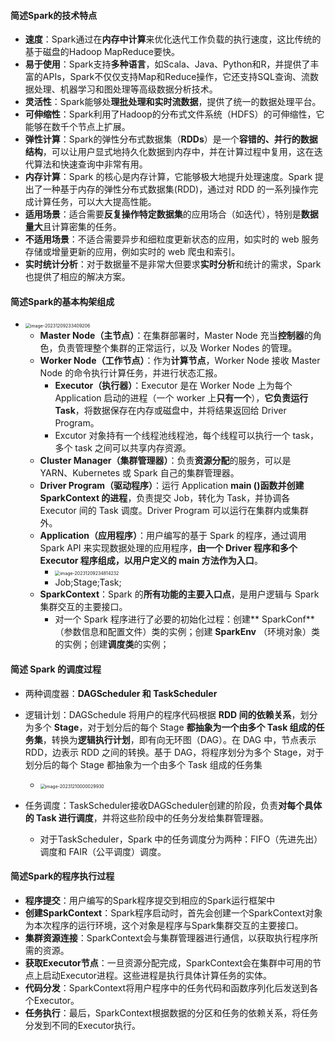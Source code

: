 #### 简述Spark的技术特点

- **速度**：Spark通过在**内存中计算**来优化迭代工作负载的执行速度，这比传统的基于磁盘的Hadoop MapReduce要快。
- **易于使用**：Spark支持**多种语言**，如Scala、Java、Python和R，并提供了丰富的APIs，Spark不仅仅支持Map和Reduce操作，它还支持SQL查询、流数据处理、机器学习和图处理等高级数据分析技术。
- **灵活性**：Spark能够处**理批处理和实时流数据**，提供了统一的数据处理平台。
- **可伸缩性**：Spark利用了Hadoop的分布式文件系统（HDFS）的可伸缩性，它能够在数千个节点上扩展。
- **弹性计算**：Spark的弹性分布式数据集（**RDDs**）是一个**容错的、并行的数据结构**，可以让用户显式地持久化数据到内存中，并在计算过程中复用，这在迭代算法和快速查询中非常有用。
- **内存计算**：Spark 的核心是内存计算，它能够极大地提升处理速度。Spark 提出了一种基于内存的弹性分布式数据集(RDD)，通过对 RDD 的一系列操作完成计算任务，可以大大提高性能。
- **适用场景**：适合需要**反复操作特定数据集**的应用场合（如迭代），特别是**数据量大**且计算密集的任务。
- **不适用场景**：不适合需要异步和细粒度更新状态的应用，如实时的 web 服务存储或增量更新的应用，例如实时的 web 爬虫和索引。
- **实时统计分析**：对于数据量不是非常大但要求**实时分析**和统计的需求，Spark 也提供了相应的解决方案。

#### 简述Spark的基本构架组成

- <img src="https://thdlrt.oss-cn-beijing.aliyuncs.com/image-20231209233409206.png" alt="image-20231209233409206" style="zoom:50%;" />

  - **Master Node（主节点）**：在集群部署时，Master Node 充当**控制器**的角色，负责管理整个集群的正常运行，以及 Worker Nodes 的管理。
  - **Worker Node（工作节点）**：作为**计算节点**，Worker Node 接收 Master Node 的命令执行计算任务，并进行状态汇报。
	  - **Executor（执行器）**：Executor 是在 Worker Node 上为每个 Application 启动的进程（一个 worker 上**只有一个**），**它负责运行 Task**，将数据保存在内存或磁盘中，并将结果返回给 Driver Program。
	  - Excutor 对象持有一个线程池线程池，每个线程可以执行一个 task，多个 task 之间可以共享内存资源。
  - **Cluster Manager（集群管理器）**：负责**资源分配**的服务，可以是 YARN、Kubernetes 或 Spark 自己的集群管理器。
  - **Driver Program（驱动程序）**：运行 Application **main ()**函数并**创建 SparkContext 的进程**，负责提交 Job，转化为 Task，并协调各 Executor 间的 Task 调度。Driver Program 可以运行在集群内或集群外。
  - **Application（应用程序）**：用户编写的基于 Spark 的程序，通过调用 Spark API 来实现数据处理的应用程序，**由一个 Driver 程序和多个 Executor 程序组成，以用户定义的 main 方法作为入口**。
	  - <img src="https://thdlrt.oss-cn-beijing.aliyuncs.com/image-20231209234814232.png" alt="image-20231209234814232" style="zoom:50%;" />
	  - Job;Stage;Task;
  - **SparkContext**：Spark 的**所有功能的主要入口点**，是用户逻辑与 Spark 集群交互的主要接口。
	  - 对一个 Spark 程序进行了必要的初始化过程：创建** SparkConf** （参数信息和配置文件）类的实例；创建 **SparkEnv** （环境对象）类的实例；创建**调度类**的实例；

#### 简述 Spark 的调度过程

- 两种调度器：**DAGScheduler 和 TaskScheduler**

- 逻辑计划：DAGSchedule 将用户的程序代码根据 **RDD 间的依赖关系**，划分为多个 **Stage**，对于划分后的每个 Stage **都抽象为一个由多个 Task 组成的任务集**，转换为**逻辑执行计划**，即有向无环图（DAG）。在 DAG 中，节点表示 RDD，边表示 RDD 之间的转换。基于 DAG，将程序划分为多个 Stage，对于划分后的每个 Stage 都抽象为一个由多个 Task 组成的任务集
  - <img src="https://thdlrt.oss-cn-beijing.aliyuncs.com/image-20231210000029930.png" alt="image-20231210000029930" style="zoom: 50%;" />

- 任务调度：TaskScheduler接收DAGScheduler创建的阶段，负责**对每个具体的 Task 进行调度**，并将这些阶段中的任务分发给集群管理器。
  - 对于TaskScheduler，Spark 中的任务调度分为两种：FIFO（先进先出）调度和 FAIR（公平调度）调度。

#### 简述Spark的程序执行过程

- **程序提交**：用户编写的Spark程序提交到相应的Spark运行框架中
- **创建SparkContext**：Spark程序启动时，首先会创建一个SparkContext对象为本次程序的运行环境，这个对象是程序与Spark集群交互的主要接口。
- **集群资源连接**：SparkContext会与集群管理器进行通信，以获取执行程序所需的资源。
- **获取Executor节点**：一旦资源分配完成，SparkContext会在集群中可用的节点上启动Executor进程。这些进程是执行具体计算任务的实体。
- **代码分发**：SparkContext将用户程序中的任务代码和函数序列化后发送到各个Executor。
- **任务执行**：最后，SparkContext根据数据的分区和任务的依赖关系，将任务分发到不同的Executor执行。